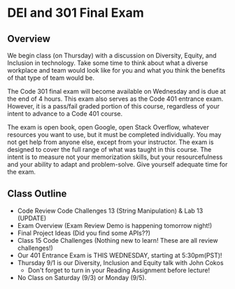 
# DEI and 301 Final Exam

## Overview

We begin class (on Thursday) with a discussion on Diversity, Equity, and Inclusion  in technology. Take some time to think about what a diverse workplace and team would look like for you and what you think the benefits of that type of team would be.

The Code 301 final exam will become available on Wednesday and is due at the end of 4 hours. This exam also serves as the Code 401 entrance exam. However, it is a pass/fail graded portion of this course, regardless of your intent to advance to a Code 401 course.

The exam is open book, open Google, open Stack Overflow, whatever resources you want to use, but it must be completed individually. You may not get help from anyone else, except from your instructor. The exam is designed to cover the full range of what was taught in this course. The intent is to measure not your memorization skills, but your resourcefulness and your ability to adapt and problem-solve. Give yourself adequate time for the exam.

## Class Outline

- Code Review Code Challenges 13 (String Manipulation)  & Lab 13 (UPDATE)
- Exam Overview (Exam Review Demo is happening tomorrow night!)
- Final Project Ideas (Did you find some APIs??)
- Class 15 Code Challenges (Nothing new to learn! These are all review challenges!)
- Our 401 Entrance Exam is THIS WEDNESDAY, starting at 5:30pm(PST)!
- Thursday 9/1 is our Diversity, Inclusion and Equity talk with John Cokos
  - Don't forget to turn in your Reading Assignment before lecture!
- No Class on Saturday (9/3) or Monday (9/5).


